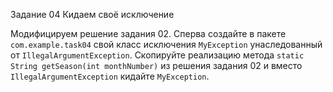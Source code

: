 Задание 04 Кидаем своё исключение

Модифицируем решение задания 02.
Сперва создайте в пакете `com.example.task04` свой класс исключения `MyException`
унаследованный от `IllegalArgumentException`. 
Скопируйте реализацию метода `static String getSeason(int monthNumber)` из решения задания 02
и вместо `IllegalArgumentException` кидайте `MyException`.
